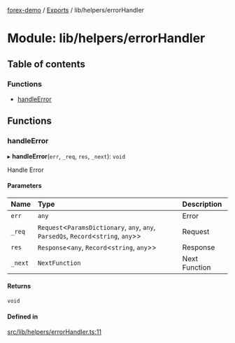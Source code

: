 [forex-demo](../README.md) / [Exports](../modules.md) / lib/helpers/errorHandler

# Module: lib/helpers/errorHandler

## Table of contents

### Functions

- [handleError](lib_helpers_errorHandler.md#handleerror)

## Functions

### handleError

▸ **handleError**(`err`, `_req`, `res`, `_next`): `void`

Handle Error

#### Parameters

| Name    | Type                                                                                 | Description   |
| :------ | :----------------------------------------------------------------------------------- | :------------ |
| `err`   | `any`                                                                                | Error         |
| `_req`  | `Request`<`ParamsDictionary`, `any`, `any`, `ParsedQs`, `Record`<`string`, `any`\>\> | Request       |
| `res`   | `Response`<`any`, `Record`<`string`, `any`\>\>                                       | Response      |
| `_next` | `NextFunction`                                                                       | Next Function |

#### Returns

`void`

#### Defined in

[src/lib/helpers/errorHandler.ts:11](https://github.com/suphero/forex-demo/blob/14e963f/src/lib/helpers/errorHandler.ts#L11)

